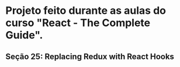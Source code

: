 # Projeto feito durante as aulas do curso "React - The Complete Guide".
## Seção 25: Replacing Redux with React Hooks
